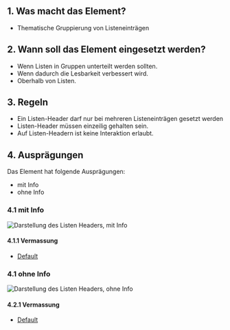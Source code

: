 ## 1. Was macht das Element?
*   Thematische Gruppierung von Listeneinträgen

## 2. Wann soll das Element eingesetzt werden?
*   Wenn Listen in Gruppen unterteilt werden sollten.
*   Wenn dadurch die Lesbarkeit verbessert wird.
*   Oberhalb von Listen.

## 3. Regeln
*   Ein Listen-Header darf nur bei mehreren Listeneinträgen gesetzt werden
*   Listen-Header müssen einzeilig gehalten sein.
*   Auf Listen-Headern ist keine Interaktion erlaubt.

## 4. Ausprägungen
Das Element hat folgende Ausprägungen:
*   mit Info
*   ohne Info

### 4.1 mit Info
![Darstellung des Listen Headers, mit Info](https://raw.githubusercontent.com/sbb-design-systems/sbb-design-system/master/mobile/elements/list-header/images/ME22_mit-Info.png 'class: image')


#### 4.1.1 Vermassung
*   [Default](https://sbb.invisionapp.com/d/main#/console/14051805/313167033/inspect)

### 4.1 ohne Info
![Darstellung des Listen Headers, ohne Info](https://raw.githubusercontent.com/sbb-design-systems/sbb-design-system/master/mobile/elements/list-header/images/ME22_ohne-Info.png 'class: image')


#### 4.2.1 Vermassung
*   [Default](https://sbb.invisionapp.com/d/main#/console/14051805/313167034/inspect)